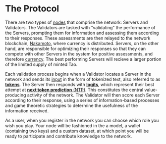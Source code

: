 # The Protocol

There are two types of [nodes](src/../nested/Glossary.md#miner/neuron/peer/node) that comprise the network: Servers and Validators. The Validators are tasked with “validating” the performance of the Servers, prompting them for information and assessing them according to their responses. These assessments are then relayed to the network blockchain, [Nakamoto](src/../nested/Glossary.md#nakamoto), where currency is distributed. Servers, on the other hand, are responsible for optimizing their responses so that they can compete with other Servers in the system for positive assessments, and therefore [currency](src/../nested/Glossary.md#tao). The best performing Servers will recieve a larger portion of the limited supply of minted Tao.


Each validation process begins when a Validator locates a Server in the network and sends its [input](src/../nested/Glossary.md#inputs) in the form of tokenized text, also referred to as [**tokens**](src/../nested/Glossary.md#tokens). The Server then responds with [**logits**](src/../nested/Glossary.md#logits), which represent their best attempt at [**next token prediction** (NTP)](src/../nested/Glossary.md#next-token-prediction). This constitutes the central value-producing activity of the network. The Validator will then score each Server according to their response, using a series of information-based processes and game theoretic strategies to determine the usefulness of the information received. 

As a user, when you register in the network you can choose which role you wish you play. Your node will be fashioned in the a model, a wallet (containing two keys) and a custom dataset, at which point you will be ready to participate and contribute knowledge to the network. 
